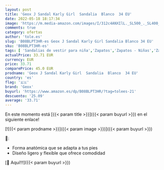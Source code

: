 ```yaml
---
layout: post
title: 'Geox J Sandal Karly Girl  Sandalia  Blanco  34 EU'
date: 2022-05-18 18:17:34
image: 'https://m.media-amazon.com/images/I/312c4ANXIlL._SL500_._SL400_.jpg'
comments: true
category: ofertas
author: 'tole.es'
slug: 'B08BLPT3HR-es Geox J Sandal Karly Girl Sandalia Blanco 34 EU'
sku: 'B08BLPT3HR-es'
tags: [ 'Sandalias de vestir para niña','Zapatos','Zapatos - Niñas','Zapatos y complementos','geox','sandalia','🇪🇸', ]
actualPrice: 33.71 EUR
currency: EUR
price: 33.71
comparePrice: 45.0 EUR
prodname: 'Geox J Sandal Karly Girl  Sandalia  Blanco  34 EU'
country: 'es'
flag: '🇪🇸'
brand: 'Geox'
buyurl: 'https://www.amazon.es/dp/B08BLPT3HR/?tag=tolees-21'
descuento: '25.09'
average: '33.71'
---
```


En este momento está [{{< param title >}}]({{< param buyurl >}}) en el siguiente enlace!

[![{{< param prodname >}}]({{< param image >}})]({{< param buyurl >}})

🔎:

- Forma anatómica que se adapta a tus pies
- Diseño ligero y flexible que ofrece comodidad

[🛒 Aquí!!!]({{< param buyurl >}})
